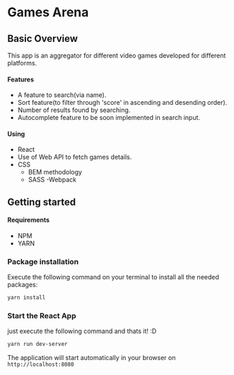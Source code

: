<h1>Games Arena</h1>

## Basic Overview 

This app is an aggregator for different video games developed for different platforms.

#### Features
- A feature to search(via name).
- Sort feature(to filter through 'score' in ascending and desending order).
- Number of results found by searching.
- Autocomplete feature to be soon implemented in search input.

#### Using
- React
- Use of Web API to fetch games details.
- CSS
  * BEM methodology
  * SASS
-Webpack  

## Getting started

#### Requirements

- NPM
- YARN

### Package installation

Execute the following command on your terminal to install all the needed packages:
``` bash
yarn install
```

### Start the React App

just execute the following command and thats it! :D
``` bash
yarn run dev-server
```

The application will start automatically in your browser on `http://localhost:8080`

